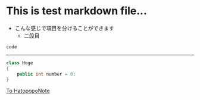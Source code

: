 # This is test markdown file...
- こんな感じで項目を分けることができます
    - 二段目

`code`

---

``` csharp
class Hoge
{
    public int number = 0;
}
```

[To HatopopoNote](https://hato0113.github.io/hatopopo-note/)